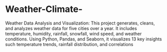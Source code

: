 # Weather-Climate-
 Weather Data Analysis and Visualization: This project generates, cleans, and analyzes weather data for five cities over a year. It includes temperature, humidity, rainfall, snowfall, wind speed, and weather conditions. Using Python, Pandas, and Seaborn, it visualizes 13 key insights such temperature trends, rainfall distribution, and correlations
